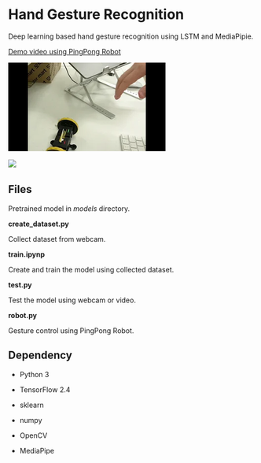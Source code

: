 # Hand Gesture Recognition


Deep learning based hand gesture recognition using LSTM and MediaPipie.


[Demo video using PingPong Robot](https://youtu.be/g16KvSEq0XU)


![](result/thumb.webp)


<img src="result/result.gif" width="512px">


## Files


Pretrained model in *models* directory.


**create_dataset.py**


Collect dataset from webcam.


**train.ipynp**


Create and train the model using collected dataset.


**test.py**


Test the model using webcam or video.


**robot.py**


Gesture control using PingPong Robot.


## Dependency


- Python 3

- TensorFlow 2.4

- sklearn

- numpy

- OpenCV

- MediaPipe
